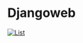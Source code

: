 # Djangoweb
<a href="https://imgbb.com/"><img src="https://i.ibb.co/ZJpvZMm/List.png" alt="List" border="0"></a>